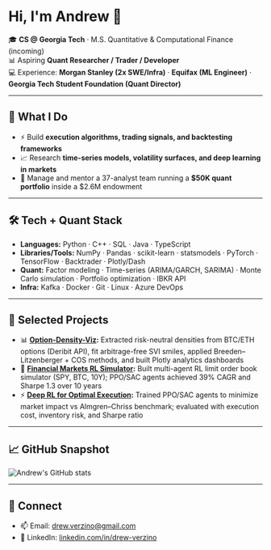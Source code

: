# Hi, I'm Andrew 👋

🎓 **CS @ Georgia Tech** · M.S. Quantitative & Computational Finance (incoming)  
📊 Aspiring **Quant Researcher / Trader / Developer**  
💻 Experience: **Morgan Stanley (2x SWE/Infra)** · **Equifax (ML Engineer)** · **Georgia Tech Student Foundation (Quant Director)**  

---

## 🚀 What I Do
- ⚡ Build **execution algorithms, trading signals, and backtesting frameworks**  
- 📈 Research **time-series models, volatility surfaces, and deep learning in markets**  
- 🏦 Manage and mentor a 37-analyst team running a **$50K quant portfolio** inside a $2.6M endowment  

---

## 🛠 Tech + Quant Stack
- **Languages:** Python · C++ · SQL · Java · TypeScript  
- **Libraries/Tools:** NumPy · Pandas · scikit-learn · statsmodels · PyTorch · TensorFlow · Backtrader · Plotly/Dash  
- **Quant:** Factor modeling · Time-series (ARIMA/GARCH, SARIMA) · Monte Carlo simulation · Portfolio optimization · IBKR API  
- **Infra:** Kafka · Docker · Git · Linux · Azure DevOps  

---

## 🔬 Selected Projects
- 📊 **[Option-Density-Viz](https://github.com/drewverzino/option-density-viz):** Extracted risk-neutral densities from BTC/ETH options (Deribit API), fit arbitrage-free SVI smiles, applied Breeden–Litzenberger + COS methods, and built Plotly analytics dashboards  
- 🤖 **[Financial Markets RL Simulator](https://github.com/drewverzino/rl-simulator):** Built multi-agent RL limit order book simulator (SPY, BTC, 10Y); PPO/SAC agents achieved 39% CAGR and Sharpe 1.3 over 10 years  
- ⚡ **[Deep RL for Optimal Execution](https://github.com/drewverzino/deep-rl-execution):** Trained PPO/SAC agents to minimize market impact vs Almgren–Chriss benchmark; evaluated with execution cost, inventory risk, and Sharpe ratio  

---

## 📈 GitHub Snapshot
![Andrew's GitHub stats](https://github-readme-stats.vercel.app/api?username=drewverzino&show_icons=true&theme=tokyonight)

---

## 🤝 Connect
- 📫 Email: [drew.verzino@gmail.com](mailto:drew.verzino@gmail.com)  
- 💼 LinkedIn: [linkedin.com/in/drew-verzino](https://linkedin.com/in/drew-verzino)  

